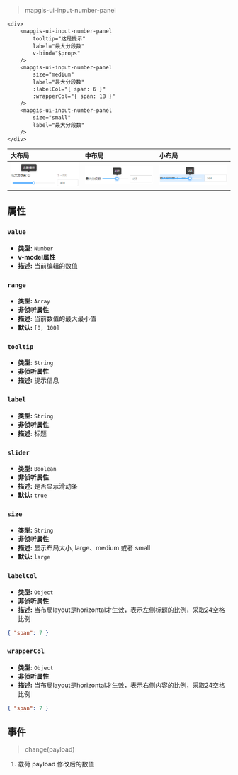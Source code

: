 > mapgis-ui-input-number-panel

``` vue
<div>
    <mapgis-ui-input-number-panel
        tooltip="这是提示"
        label="最大分段数"
        v-bind="$props"
    />
    <mapgis-ui-input-number-panel
        size="medium"
        label="最大分段数"
        :labelCol="{ span: 6 }"
        :wrapperCol="{ span: 18 }"
    />
    <mapgis-ui-input-number-panel
        size="small"
        label="最大分段数"
    />
</div>
```

<!-- | 黑暗                            | 浅色                              |
| :------------------------------ | :-------------------------------- |
| ![dark](./dark_inputnumber.png) | ![light](./light_inputnumber.png) | -->

| 大布局                            | 中布局                            | 小布局                            |
| :-------------------------------- | :-------------------------------- | :-------------------------------- |
| ![large](./large_inputnumberpanel.png) | ![light](./medium_inputnumberpanel.png) | ![light](./small_inputnumberpanel.png) |

## 属性

### `value`

- **类型:** `Number`
- **v-model属性**
- **描述:** 当前编辑的数值

### `range`

- **类型:** `Array`
- **非侦听属性**
- **描述:** 当前数值的最大最小值
- **默认:** `[0, 100]`

### `tooltip`

- **类型:** `String`
- **非侦听属性**
- **描述:** 提示信息

### `label`

- **类型:** `String`
- **非侦听属性**
- **描述:** 标题

### `slider`

- **类型:** `Boolean`
- **非侦听属性**
- **描述:** 是否显示滑动条
- **默认:** `true`

### `size`

- **类型:** `String`
- **非侦听属性**
- **描述:** 显示布局大小, large、medium 或者 small
- **默认:** `large`

### `labelCol`

- **类型:** `Object`
- **非侦听属性**
- **描述:** 当布局layout是horizontal才生效，表示左侧标题的比例，采取24空格比例
``` json
{ "span": 7 }
```

### `wrapperCol`

- **类型:** `Object`
- **非侦听属性**
- **描述:** 当布局layout是horizontal才生效，表示右侧内容的比例，采取24空格比例
``` json
{ "span": 7 }
```


## 事件
> change(payload)
1. 载荷 payload 修改后的数值

